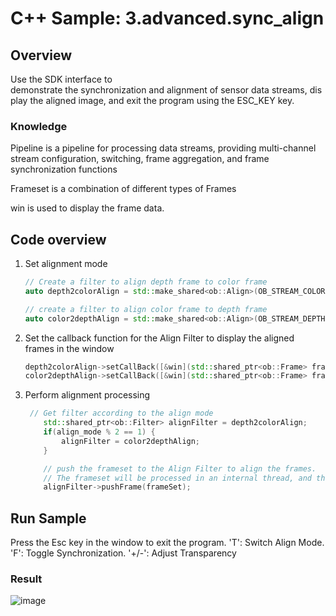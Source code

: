 # C++ Sample: 3.advanced.sync_align

## Overview

Use the SDK interface to demonstrate the synchronization and alignment of sensor data streams, display the aligned image, and exit the program using the ESC_KEY key.

### Knowledge

Pipeline is a pipeline for processing data streams, providing multi-channel stream configuration, switching, frame aggregation, and frame synchronization functions

Frameset is a combination of different types of Frames

win is used to display the frame data.

## Code overview

1. Set alignment mode

    ```cpp
    // Create a filter to align depth frame to color frame
    auto depth2colorAlign = std::make_shared<ob::Align>(OB_STREAM_COLOR);

    // create a filter to align color frame to depth frame
    auto color2depthAlign = std::make_shared<ob::Align>(OB_STREAM_DEPTH);
    ```

2. Set the callback function for the Align Filter to display the aligned frames in the window

    ```cpp
    depth2colorAlign->setCallBack([&win](std::shared_ptr<ob::Frame> frame) { win.pushFramesToView(frame); });
    color2depthAlign->setCallBack([&win](std::shared_ptr<ob::Frame> frame) { win.pushFramesToView(frame); });
   ```

3. Perform alignment processing

    ```cpp
     // Get filter according to the align mode
        std::shared_ptr<ob::Filter> alignFilter = depth2colorAlign;
        if(align_mode % 2 == 1) {
            alignFilter = color2depthAlign;
        }

        // push the frameset to the Align Filter to align the frames.
        // The frameset will be processed in an internal thread, and the resulting frames will be asynchronously output via the callback function.
        alignFilter->pushFrame(frameSet);
    ```

## Run Sample

Press the Esc key in the window to exit the program.
'T': Switch Align Mode.
'F': Toggle Synchronization.
'+/-': Adjust Transparency

### Result

![image](/docs/resource/SyncAlign.jpg)

